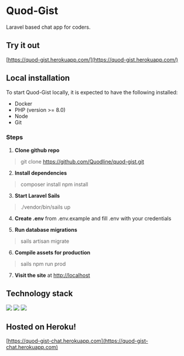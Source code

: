 # Quod-Gist

<p>Laravel based chat app for coders.</p>

## Try it out
[https://quod-gist.herokuapp.com/](https://quod-gist.herokuapp.com/)

## Local installation
To start Quod-Gist locally, it is expected to have the following installed:
  - Docker
  - PHP (version >= 8.0)
  - Node
  - Git

 ### Steps
1. **Clone github repo**
  > git clone https://github.com/Quodline/quod-gist.git

2. **Install dependencies**
  > composer install
  > npm install

3. **Start Laravel Sails**
  > ./vendor/bin/sails up

4. **Create .env** from .env.example and fill .env with your credentials

5. **Run database migrations**
  > sails artisan migrate

6. **Compile assets for production**
  > sails npm run prod

7. **Visit the site** at [http://localhost](http://localhost)

## Technology stack

![](https://img.shields.io/badge/Backend-Laravel-informational?style=flat&logo=laravel&logoColor=white&color=2bbc8a)
![](https://img.shields.io/badge/Frontend-Vue-informational?style=flat&logo=vue.js&logoColor=white&color=2bbc8a)
![](https://img.shields.io/badge/UI-Tailwind-informational?style=flat&logo=tailwind-css&logoColor=white&color=2bbc8a)

## Hosted on Heroku!
[https://quod-gist-chat.herokuapp.com](https://quod-gist-chat.herokuapp.com)
